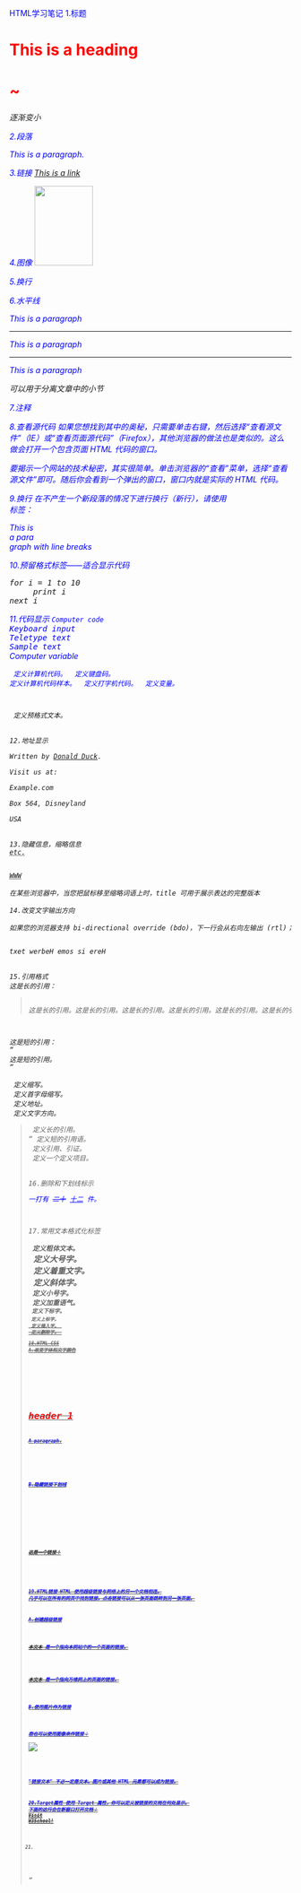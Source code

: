 ﻿HTML学习笔记
1.标题
<h1>This is a heading</h1>
<h1>~<h6>逐渐变小

2.段落
<p>This is a paragraph.</p>

3.链接
<a href="http://www.w3school.com.cn">This is a link</a>

4.图像
<img src="w3school.jpg" width="104" height="142" />

5.换行
<br>

6.水平线
<p>This is a paragraph</p>
<hr />
<p>This is a paragraph</p>
<hr />
<p>This is a paragraph</p>
可以用于分离文章中的小节

7.注释
<!-- This is a comment -->

8.查看源代码
如果您想找到其中的奥秘，只需要单击右键，然后选择“查看源文件”（IE）或“查看页面源代码”（Firefox），其他浏览器的做法也是类似的。这么做会打开一个包含页面 HTML 代码的窗口。

要揭示一个网站的技术秘密，其实很简单。单击浏览器的“查看”菜单，选择“查看源文件”即可。随后你会看到一个弹出的窗口，窗口内就是实际的 HTML 代码。

9.换行
在不产生一个新段落的情况下进行换行（新行），请使用 <br /> 标签：
<p>This is<br />a para<br />graph with line breaks</p>

10.预留格式标签——适合显示代码
<pre>
for i = 1 to 10
     print i
next i
</pre>

11.代码显示
<code>Computer code</code>
<br />
<kbd>Keyboard input</kbd>
<br />
<tt>Teletype text</tt>
<br />
<samp>Sample text</samp>
<br />
<var>Computer variable</var>
<br />

<code> 定义计算机代码。 
<kbd> 定义键盘码。 
<samp> 定义计算机代码样本。 
<tt> 定义打字机代码。 
<var> 定义变量。 
<pre> 定义预格式文本。 


12.地址显示
<address>
Written by <a href="mailto:webmaster@example.com">Donald Duck</a>.<br> 
Visit us at:<br>
Example.com<br>
Box 564, Disneyland<br>
USA
</address>

13.隐藏信息，缩略信息
<abbr title="etcetera">etc.</abbr>
<br />
<acronym title="World Wide Web">WWW</acronym>

在某些浏览器中，当您把鼠标移至缩略词语上时，title 可用于展示表达的完整版本

14.改变文字输出方向

如果您的浏览器支持 bi-directional override (bdo)，下一行会从右向左输出 (rtl)；

<bdo dir="rtl">
Here is some Hebrew text
</bdo>

15.引用格式
这是长的引用：
<blockquote>
这是长的引用。这是长的引用。这是长的引用。这是长的引用。这是长的引用。这是长的引用。这是长的引用。这是长的引用。这是长的引用。这是长的引用。这是长的引用。
</blockquote>

这是短的引用：
<q>
这是短的引用。
</q>

<abbr> 定义缩写。 
<acronym> 定义首字母缩写。 
<address> 定义地址。 
<bdo> 定义文字方向。 
<blockquote> 定义长的引用。 
<q> 定义短的引用语。 
<cite> 定义引用、引证。 
<dfn> 定义一个定义项目。 


16.删除和下划线标示
<p>一打有 <del>二十</del> <ins>十二</ins> 件。</p>

17.常用文本格式化标签

<b> 定义粗体文本。 
<big> 定义大号字。 
<em> 定义着重文字。 
<i> 定义斜体字。 
<small> 定义小号字。 
<strong> 定义加重语气。 
<sub> 定义下标字。 
<sup> 定义上标字。 
<ins> 定义插入字。 
<del> 定义删除字。 

18.HTML CSS
A.改变字体和文字颜色
<html>

<head>
<style type="text/css">
h1 {color: red}
p {color: blue}
</style>
</head>

<body>
<h1>header 1</h1>
<p>A paragraph.</p>
</body>

</html>

B.隐藏链接下划线
<html>
<head>
<meta http-equiv="Content-Type" content="text/html; charset=gb2312" />
<meta http-equiv="Content-Language" content="zh-cn" />
</head>

<body>

<a href="/example/html/lastpage.html" style="text-decoration:none">
这是一个链接！
</a>

</body>
</html>

19.HTML链接
HTML 使用超级链接与网络上的另一个文档相连。
几乎可以在所有的网页中找到链接。点击链接可以从一张页面跳转到另一张页面。

A.创建超级链接
<p>
<a href="/index.html">本文本</a> 是一个指向本网站中的一个页面的链接。
</p>

<p>
<a href="http://www.microsoft.com/">本文本</a> 是一个指向万维网上的页面的链接。
</p>

B.使用图片作为链接
<p>
您也可以使用图像来作链接：
<a href="/example/html/lastpage.html">
<img border="0" src="/i/eg_buttonnext.gif" />
</a>
</p>

"链接文本" 不必一定是文本。图片或其他 HTML 元素都可以成为链接。

20.Target属性
使用 Target 属性，你可以定义被链接的文档在何处显示。
下面的这行会在新窗口打开文档：
<a href="http://www.w3school.com.cn/" target="_blank">Visit W3School!</a>

21.
